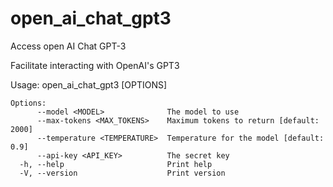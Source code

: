 # open_ai_chat_gpt3

Access open AI Chat GPT-3 

Facilitate interacting with OpenAI's GPT3

Usage: open_ai_chat_gpt3 [OPTIONS]

```
Options:
      --model <MODEL>              The model to use
      --max-tokens <MAX_TOKENS>    Maximum tokens to return [default: 2000]
      --temperature <TEMPERATURE>  Temperature for the model [default: 0.9]
      --api-key <API_KEY>          The secret key
  -h, --help                       Print help
  -V, --version                    Print version
```

